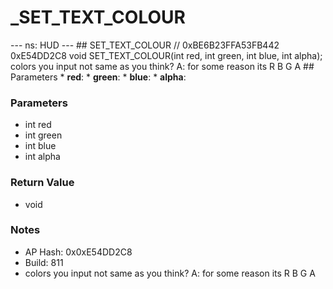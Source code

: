# _SET_TEXT_COLOUR

--- ns: HUD --- ## SET_TEXT_COLOUR  // 0xBE6B23FFA53FB442 0xE54DD2C8 void SET_TEXT_COLOUR(int red, int green, int blue, int alpha);  colors you input not same as you think? A: for some reason its R B G A  ## Parameters * **red**: * **green**: * **blue**: * **alpha**:

### Parameters
* int red
* int green
* int blue
* int alpha

### Return Value
* void

### Notes
* AP Hash: 0x0xE54DD2C8
* Build: 811
* colors you input not same as you think?
A: for some reason its R B G A

